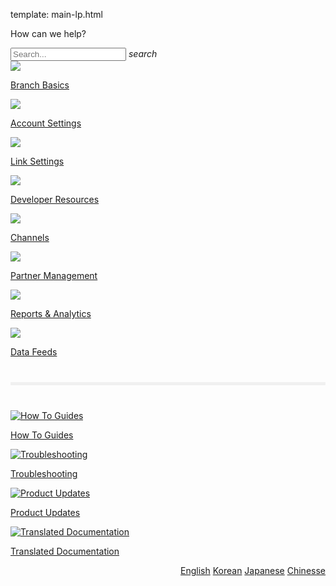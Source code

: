 template: main-lp.html
<div class="main-page">
<p class="greeting">How can we help?</p>
  <div class="search-bar">
    <div class="search-input">
      <input type="text" id="algolia-doc-search" name="query" placeholder="Search..." autocapitalize="off" autocorrect="off" autocomplete="off" spellcheck="false" data-md-component="query" data-md-state="active">
      <i class="md-icon material-icons">search</i>
    </div>
  </div>
  <!-- row 1 -->
  <div class="main-nav">
    <div class="nav-wrap">
      <a href="/ja/resources/basics-overview/">
        <img src="/_assets/img/pages/main-page/basics-dot.png" />
        <p>Branch Basics</p>
      </a>
      <a href="/ja/dashboard/account-settings/">
        <img src="/_assets/img/pages/main-page/account-dot.png" />
        <p>Account Settings</p>
      </a>
      <a href="/ja/links/branch-links-overview/">
        <img src="/_assets/img/pages/main-page/links-dot.png" />
        <p>Link Settings</p>
      </a>
      <a href="/ja/resources/native-sdks-and-plugins/">
        <img src="/_assets/img/pages/main-page/sdk-dot.png" />
        <p>Developer Resources</p>
      </a>
    </div>
    <div class="clearfix"></div>
    <div class="nav-wrap">
      <a href="/ja/resources/branch-channels/">
        <img src="/_assets/img/pages/main-page/channel-dot.png" />
        <p>Channels</p>
      </a>
      <a href="/ja/partner-management/branch-integrated-partners/">
        <img src="/_assets/img/pages/main-page/partner-dot.png" />
        <p>Partner Management</p>
      </a>
      <a href="/ja/dashboard/analytics-overview/">
        <img src="/_assets/img/pages/main-page/reports-dot.png" />
        <p>Reports & Analytics</p>
      </a>
      <a href="/ja/exports/data-feeds-overview/">
        <img src="/_assets/img/pages/main-page/feeds-dot.png" />
        <p>Data Feeds</p>
      </a>
    </div>
    <div class="clearfix"></div>
  </div>
  <!-- divider -->
  <hr style="border:0; background-color: #f0f0f0; height: 5px; margin: 40px 0;" />
  <!-- bottom nav -->
  <div class="bottom-nav">
    <div class="nav-wrap">
      <a href="https://support.branch.io/support/solutions/folders/6000232535">
        <img src="/_assets/img/pages/main-page/how-to-dot.png" alt="How To Guides"/>
        <p>How To Guides</p>
      </a>
      <a href="https://support.branch.io/support/solutions/folders/6000232536">
        <img src="/_assets/img/pages/main-page/trouble-dot.png" alt="Troubleshooting"/>
        <p>Troubleshooting</p>
      </a>
      <a href="https://support.branch.io/support/solutions/folders/6000232748">
        <img src="/_assets/img/pages/main-page/updates-dot.png" alt="Product Updates"/>
        <p>Product Updates</p>
      </a>
      <a href="/translations/overview">
        <img src="/_assets/img/pages/main-page/supported-languages.png" alt="Translated Documentation"/>
        <p>Translated Documentation</p>
      </a>
    </div>
  </div>
  <div class="clearfix"></div>
  <!--/bottom-nav-->
  <div align="right" class="nav-wrap">
    <a href="/">English</a>
    <a href="/ko/">Korean</a>
    <a href="/ja/">Japanese</a>
    <a href="/zh/">Chinesse</a>
    </div>
</div>
